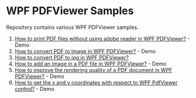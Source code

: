 # WPF PDFViewer Samples
Repository contains various WPF PDFViewer samples.

1. [How to print PDF files without using adobe reader in WPF PDFViewer?](https://www.syncfusion.com/kb/10906/how-to-print-pdf-files-without-using-adobe-reader) - Demo
2. [How to convert PDF to image in WPF PDFViewer?](https://www.syncfusion.com/kb/10903/how-to-convert-pdf-to-image) - Demo
3. [How to convert PDF to jpg in WPF PDFViewer?](https://www.syncfusion.com/kb/10897/how-to-convert-pdf-to-jpg)
4. [How to add an image in a PDF file in WPF PDFViewer?](https://www.syncfusion.com/kb/10112/how-to-add-an-image-in-a-pdf-file) - Demo
5. [How to improve the rendering quality of a PDF document in WPF PDFViewer?](https://www.syncfusion.com/kb/9346/how-to-improve-the-rendering-quality-of-a-pdf-document) - Demo
6. [How to get the x and y coordinates with respect to WPF PdfViewer control?](https://www.syncfusion.com/kb/9116/how-to-get-the-x-and-y-coordinates-with-respect-to-pdfviewercontrol-in-mouseup-event) - Demo

